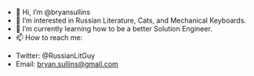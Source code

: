 * 👋 Hi, I’m @bryansullins
* 👀 I’m interested in Russian Literature, Cats, and Mechanical Keyboards.
* 🌱 I’m currently learning how to be a better Solution Engineer.
* 📫 How to reach me:
- Twitter: @RussianLitGuy
- Email: bryan.sullins@gmail.com 

<!---
bryansullins/bryansullins is a ✨ special ✨ repository because its `README.md` (this file) appears on your GitHub profile.
You can click the Preview link to take a look at your changes.
--->
